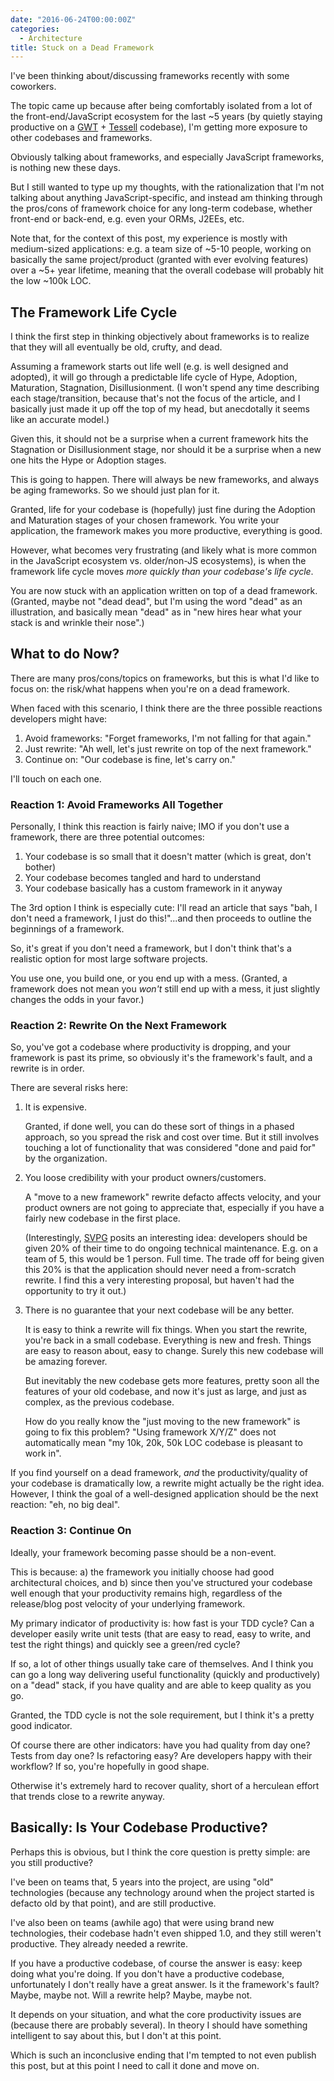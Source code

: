 ```yaml
---
date: "2016-06-24T00:00:00Z"
categories:
  - Architecture
title: Stuck on a Dead Framework
---
```



I've been thinking about/discussing frameworks recently with some coworkers.

The topic came up because after being comfortably isolated from a lot of the front-end/JavaScript ecosystem for the last ~5 years (by quietly staying productive on a [GWT](http://www.gwtproject.org/) + [Tessell](http://tessell.org/) codebase), I'm getting more exposure to other codebases and frameworks.

Obviously talking about frameworks, and especially JavaScript frameworks, is nothing new these days.

But I still wanted to type up my thoughts, with the rationalization that I'm not talking about anything JavaScript-specific, and instead am thinking through the pros/cons of framework choice for any long-term codebase, whether front-end or back-end, e.g. even your ORMs, J2EEs, etc.

Note that, for the context of this post, my experience is mostly with medium-sized applications: e.g. a team size of ~5-10 people, working on basically the same project/product (granted with ever evolving features) over a ~5+ year lifetime, meaning that the overall codebase will probably hit the low ~100k LOC.

The Framework Life Cycle
------------------------

I think the first step in thinking objectively about frameworks is to realize that they will all eventually be old, crufty, and dead.

Assuming a framework starts out life well (e.g. is well designed and adopted), it will go through a predictable life cycle of Hype, Adoption, Maturation, Stagnation, Disillusionment. (I won't spend any time describing each stage/transition, because that's not the focus of the article, and I basically just made it up off the top of my head, but anecdotally it seems like an accurate model.)

Given this, it should not be a surprise when a current framework hits the Stagnation or Disillusionment stage, nor should it be a surprise when a new one hits the Hype or Adoption stages.

This is going to happen. There will always be new frameworks, and always be aging frameworks. So we should just plan for it.

Granted, life for your codebase is (hopefully) just fine during the Adoption and Maturation stages of your chosen framework. You write your application, the framework makes you more productive, everything is good.

However, what becomes very frustrating (and likely what is more common in the JavaScript ecosystem vs. older/non-JS ecosystems), is when the framework life cycle moves *more quickly than your codebase's life cycle*.

You are now stuck with an application written on top of a dead framework. (Granted, maybe not "dead dead", but I'm using the word "dead" as an illustration, and basically mean "dead" as in "new hires hear what your stack is and wrinkle their nose".)

What to do Now?
---------------

There are many pros/cons/topics on frameworks, but this is what I'd like to focus on: the risk/what happens when you're on a dead framework.

When faced with this scenario, I think there are the three possible reactions developers might have:

1. Avoid frameworks: "Forget frameworks, I'm not falling for that again."
2. Just rewrite: "Ah well, let's just rewrite on top of the next framework."
3. Continue on: "Our codebase is fine, let's carry on."

I'll touch on each one.

### Reaction 1: Avoid Frameworks All Together

Personally, I think this reaction is fairly naive; IMO if you don't use a framework, there are three potential outcomes:

1. Your codebase is so small that it doesn't matter (which is great, don't bother)
2. Your codebase becomes tangled and hard to understand
3. Your codebase basically has a custom framework in it anyway

The 3rd option I think is especially cute: I'll read an article that says "bah, I don't need a framework, I just do this!"...and then proceeds to outline the beginnings of a framework.

So, it's great if you don't need a framework, but I don't think that's a realistic option for most large software projects.

You use one, you build one, or you end up with a mess. (Granted, a framework does not mean you *won't* still end up with a mess, it just slightly changes the odds in your favor.)

### Reaction 2: Rewrite On the Next Framework

So, you've got a codebase where productivity is dropping, and your framework is past its prime, so obviously it's the framework's fault, and a rewrite is in order.

There are several risks here:

1. It is expensive.

   Granted, if done well, you can do these sort of things in a phased approach, so you spread the risk and cost over time. But it still involves touching a lot of functionality that was considered "done and paid for" by the organization.

2. You loose credibility with your product owners/customers.

   A "move to a new framework" rewrite defacto affects velocity, and your product owners are not going to appreciate that, especially if you have a fairly new codebase in the first place.

   (Interestingly, [SVPG](http://www.svpg.com/) posits an interesting idea: developers should be given 20% of their time to do ongoing technical maintenance. E.g. on a team of 5, this would be 1 person. Full time. The trade off for being given this 20% is that the application should never need a from-scratch rewrite. I find this a very interesting proposal, but haven't had the opportunity to try it out.)

3. There is no guarantee that your next codebase will be any better.

   It is easy to think a rewrite will fix things. When you start the rewrite, you're back in a small codebase. Everything is new and fresh. Things are easy to reason about, easy to change. Surely this new codebase will be amazing forever.

   But inevitably the new codebase gets more features, pretty soon all the features of your old codebase, and now it's just as large, and just as complex, as the previous codebase.

   How do you really know the "just moving to the new framework" is going to fix this problem? "Using framework X/Y/Z" does not automatically mean "my 10k, 20k, 50k LOC codebase is pleasant to work in".

If you find yourself on a dead framework, *and* the productivity/quality of your codebase is dramatically low, a rewrite might actually be the right idea. However, I think the goal of a well-designed application should be the next reaction: "eh, no big deal".

### Reaction 3: Continue On

Ideally, your framework becoming passe should be a non-event.

This is because: a) the framework you initially choose had good architectural choices, and b) since then you've structured your codebase well enough that your productivity remains high, regardless of the release/blog post velocity of your underlying framework.

My primary indicator of productivity is: how fast is your TDD cycle? Can a developer easily write unit tests (that are easy to read, easy to write, and test the right things) and quickly see a green/red cycle?

If so, a lot of other things usually take care of themselves. And I think you can go a long way delivering useful functionality (quickly and productively) on a "dead" stack, if you have quality and are able to keep quality as you go.

Granted, the TDD cycle is not the sole requirement, but I think it's a pretty good indicator.

Of course there are other indicators: have you had quality from day one? Tests from day one? Is refactoring easy? Are developers happy with their workflow? If so, you're hopefully in good shape.

Otherwise it's extremely hard to recover quality, short of a herculean effort that trends close to a rewrite anyway.

Basically: Is Your Codebase Productive?
---------------------------------------

Perhaps this is obvious, but I think the core question is pretty simple: are you still productive?

I've been on teams that, 5 years into the project, are using "old" technologies (because any technology around when the project started is defacto old by that point), and are still productive.

I've also been on teams (awhile ago) that were using brand new technologies, their codebase hadn't even shipped 1.0, and they still weren't productive. They already needed a rewrite.

If you have a productive codebase, of course the answer is easy: keep doing what you're doing. If you don't have a productive codebase, unfortunately I don't really have a great answer. Is it the framework's fault? Maybe, maybe not. Will a rewrite help? Maybe, maybe not.

It depends on your situation, and what the core productivity issues are (because there are probably several). In theory I should have something intelligent to say about this, but I don't at this point.

Which is such an inconclusive ending that I'm tempted to not even publish this post, but at this point I need to call it done and move on.



